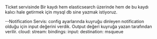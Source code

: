 Ticket servisinde 
Bir kaydı hem elasticsearch üzerinde hem de bu kaydı kalıcı hale getirmek için mysql db sine yazmak istiyoruz.


--Notification Servis: config ayarlarında kuyruğu dinleyen notification olduğu için input değerini verdik.
Output değeri kuyruğa yazan tarafından verilir. 
cloud:
stream:
bindings:
input:
destination: msqueue  